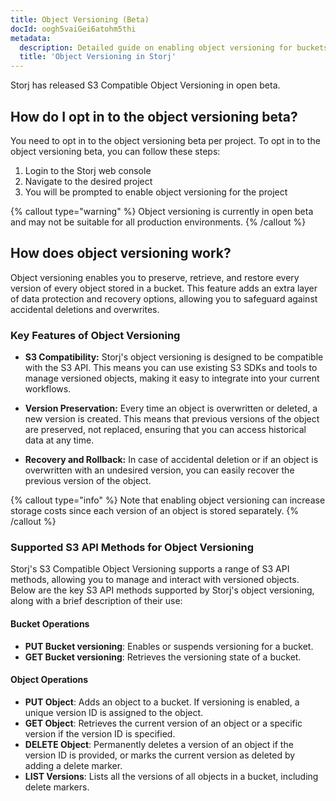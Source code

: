 ```yaml
---
title: Object Versioning (Beta)
docId: oogh5vaiGei6atohm5thi
metadata:
  description: Detailed guide on enabling object versioning for buckets
  title: 'Object Versioning in Storj'
---
```


Storj has released S3 Compatible Object Versioning in open beta. 

## How do I opt in to the object versioning beta?

You need to opt in to the object versioning beta per project. To opt in to the object versioning beta, you can follow these steps:

1. Login to the Storj web console
2. Navigate to the desired project
3. You will be prompted to enable object versioning for the project

{% callout type="warning"  %}
Object versioning is currently in open beta and may not be suitable for all production environments.
{% /callout %}

## How does object versioning work?

Object versioning enables you to preserve, retrieve, and restore every version of every object stored in a bucket. This feature adds an extra layer of data protection and recovery options, allowing you to safeguard against accidental deletions and overwrites.

### Key Features of Object Versioning

- **S3 Compatibility:** Storj's object versioning is designed to be compatible with the S3 API. This means you can use existing S3 SDKs and tools to manage versioned objects, making it easy to integrate into your current workflows.

- **Version Preservation:** Every time an object is overwritten or deleted, a new version is created. This means that previous versions of the object are preserved, not replaced, ensuring that you can access historical data at any time.

- **Recovery and Rollback:** In case of accidental deletion or if an object is overwritten with an undesired version, you can easily recover the previous version of the object.



{% callout type="info" %}
Note that enabling object versioning can increase storage costs since each version of an object is stored separately.
{% /callout %}

### Supported S3 API Methods for Object Versioning

Storj's S3 Compatible Object Versioning supports a range of S3 API methods, allowing you to manage and interact with versioned objects. Below are the key S3 API methods supported by Storj's object versioning, along with a brief description of their use:

#### Bucket Operations

- **PUT Bucket versioning**: Enables or suspends versioning for a bucket.
- **GET Bucket versioning**: Retrieves the versioning state of a bucket.

#### Object Operations

- **PUT Object**: Adds an object to a bucket. If versioning is enabled, a unique version ID is assigned to the object.
- **GET Object**: Retrieves the current version of an object or a specific version if the version ID is specified.
- **DELETE Object**: Permanently deletes a version of an object if the version ID is provided, or marks the current version as deleted by adding a delete marker.
- **LIST Versions**: Lists all the versions of all objects in a bucket, including delete markers.